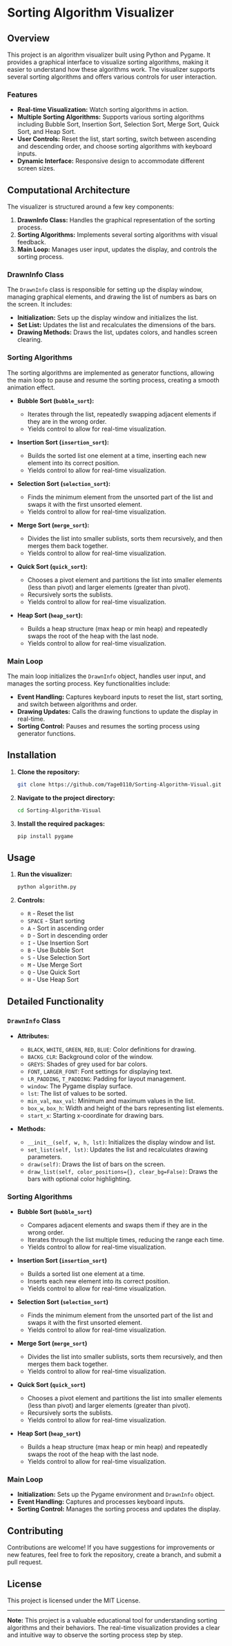 # Sorting Algorithm Visualizer

## Overview

This project is an algorithm visualizer built using Python and Pygame. It provides a graphical interface to visualize sorting algorithms, making it easier to understand how these algorithms work. The visualizer supports several sorting algorithms and offers various controls for user interaction.

### Features

- **Real-time Visualization:** Watch sorting algorithms in action.
- **Multiple Sorting Algorithms:** Supports various sorting algorithms including Bubble Sort, Insertion Sort, Selection Sort, Merge Sort, Quick Sort, and Heap Sort.
- **User Controls:** Reset the list, start sorting, switch between ascending and descending order, and choose sorting algorithms with keyboard inputs.
- **Dynamic Interface:** Responsive design to accommodate different screen sizes.

## Computational Architecture

The visualizer is structured around a few key components:

1. **DrawnInfo Class:** Handles the graphical representation of the sorting process.
2. **Sorting Algorithms:** Implements several sorting algorithms with visual feedback.
3. **Main Loop:** Manages user input, updates the display, and controls the sorting process.

### DrawnInfo Class

The `DrawnInfo` class is responsible for setting up the display window, managing graphical elements, and drawing the list of numbers as bars on the screen. It includes:

- **Initialization:** Sets up the display window and initializes the list.
- **Set List:** Updates the list and recalculates the dimensions of the bars.
- **Drawing Methods:** Draws the list, updates colors, and handles screen clearing.

### Sorting Algorithms

The sorting algorithms are implemented as generator functions, allowing the main loop to pause and resume the sorting process, creating a smooth animation effect.

- **Bubble Sort (`bubble_sort`):**
  - Iterates through the list, repeatedly swapping adjacent elements if they are in the wrong order.
  - Yields control to allow for real-time visualization.

- **Insertion Sort (`insertion_sort`):**
  - Builds the sorted list one element at a time, inserting each new element into its correct position.
  - Yields control to allow for real-time visualization.

- **Selection Sort (`selection_sort`):**
  - Finds the minimum element from the unsorted part of the list and swaps it with the first unsorted element.
  - Yields control to allow for real-time visualization.

- **Merge Sort (`merge_sort`):**
  - Divides the list into smaller sublists, sorts them recursively, and then merges them back together.
  - Yields control to allow for real-time visualization.

- **Quick Sort (`quick_sort`):**
  - Chooses a pivot element and partitions the list into smaller elements (less than pivot) and larger elements (greater than pivot).
  - Recursively sorts the sublists.
  - Yields control to allow for real-time visualization.

- **Heap Sort (`heap_sort`):**
  - Builds a heap structure (max heap or min heap) and repeatedly swaps the root of the heap with the last node.
  - Yields control to allow for real-time visualization.

### Main Loop

The main loop initializes the `DrawnInfo` object, handles user input, and manages the sorting process. Key functionalities include:

- **Event Handling:** Captures keyboard inputs to reset the list, start sorting, and switch between algorithms and order.
- **Drawing Updates:** Calls the drawing functions to update the display in real-time.
- **Sorting Control:** Pauses and resumes the sorting process using generator functions.

## Installation

1. **Clone the repository:**

    ```bash
    git clone https://github.com/Yage0110/Sorting-Algorithm-Visual.git
    ```

2. **Navigate to the project directory:**

    ```bash
    cd Sorting-Algorithm-Visual
    ```

3. **Install the required packages:**

    ```bash
    pip install pygame
    ```

## Usage

1. **Run the visualizer:**

    ```bash
    python algorithm.py
    ```

2. **Controls:**

    - `R` - Reset the list
    - `SPACE` - Start sorting
    - `A` - Sort in ascending order
    - `D` - Sort in descending order
    - `I` - Use Insertion Sort
    - `B` - Use Bubble Sort
    - `S` - Use Selection Sort
    - `M` - Use Merge Sort
    - `Q` - Use Quick Sort
    - `H` - Use Heap Sort

## Detailed Functionality

### `DrawnInfo` Class

- **Attributes:**
  - `BLACK`, `WHITE`, `GREEN`, `RED`, `BLUE`: Color definitions for drawing.
  - `BACKG_CLR`: Background color of the window.
  - `GREYS`: Shades of grey used for bar colors.
  - `FONT`, `LARGER_FONT`: Font settings for displaying text.
  - `LR_PADDING`, `T_PADDING`: Padding for layout management.
  - `window`: The Pygame display surface.
  - `lst`: The list of values to be sorted.
  - `min_val`, `max_val`: Minimum and maximum values in the list.
  - `box_w`, `box_h`: Width and height of the bars representing list elements.
  - `start_x`: Starting x-coordinate for drawing bars.

- **Methods:**
  - `__init__(self, w, h, lst)`: Initializes the display window and list.
  - `set_list(self, lst)`: Updates the list and recalculates drawing parameters.
  - `draw(self)`: Draws the list of bars on the screen.
  - `draw_list(self, color_positions={}, clear_bg=False)`: Draws the bars with optional color highlighting.

### Sorting Algorithms

- **Bubble Sort (`bubble_sort`)**
  - Compares adjacent elements and swaps them if they are in the wrong order.
  - Iterates through the list multiple times, reducing the range each time.
  - Yields control to allow for real-time visualization.

- **Insertion Sort (`insertion_sort`)**
  - Builds a sorted list one element at a time.
  - Inserts each new element into its correct position.
  - Yields control to allow for real-time visualization.

- **Selection Sort (`selection_sort`)**
  - Finds the minimum element from the unsorted part of the list and swaps it with the first unsorted element.
  - Yields control to allow for real-time visualization.

- **Merge Sort (`merge_sort`)**
  - Divides the list into smaller sublists, sorts them recursively, and then merges them back together.
  - Yields control to allow for real-time visualization.

- **Quick Sort (`quick_sort`)**
  - Chooses a pivot element and partitions the list into smaller elements (less than pivot) and larger elements (greater than pivot).
  - Recursively sorts the sublists.
  - Yields control to allow for real-time visualization.

- **Heap Sort (`heap_sort`)**
  - Builds a heap structure (max heap or min heap) and repeatedly swaps the root of the heap with the last node.
  - Yields control to allow for real-time visualization.

### Main Loop

- **Initialization:** Sets up the Pygame environment and `DrawnInfo` object.
- **Event Handling:** Captures and processes keyboard inputs.
- **Sorting Control:** Manages the sorting process and updates the display.

## Contributing

Contributions are welcome! If you have suggestions for improvements or new features, feel free to fork the repository, create a branch, and submit a pull request.

## License

This project is licensed under the MIT License.

---

**Note:** This project is a valuable educational tool for understanding sorting algorithms and their behaviors. The real-time visualization provides a clear and intuitive way to observe the sorting process step by step.
